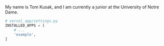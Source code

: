 My name is Tom Kusak, and I am currently a junior at the University
of Notre Dame.

```python
# vercel_app/settings.py
INSTALLED_APPS = [
    # ...
    'example',
]
```

